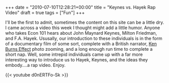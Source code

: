 +++
date = "2010-07-10T12:28:21+00:00"
title = "Keynes vs. Hayek Rap Video"
draft = true
tags = ["Fun"]
+++

I'll be the first to admit, sometimes the content on this site can be a little dry. I came across a video this week I thought might add a little humor. Anyone who takes Econ 101 hears about John Maynard Keynes, Milton Friedman, and F.A. Hayek. Ususally, our introduction to these individuals is in the form of a documentary film of some sort, complete with a British narrator, [Ken Burns Effect](http://en.wikipedia.org/wiki/Ken_Burns_Effect) photo zooming, and a long enough run time to complete a short nap. Well, some intrepid individuals came up with a far more interesting way to introduce us to Hayek, Keynes, and the ideas they embody....a rap video. Enjoy.

{{< youtube d0nERTFo-Sk >}}